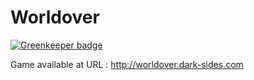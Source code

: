 # Worldover

[![Greenkeeper badge](https://badges.greenkeeper.io/ben-barbier/worldover.svg)](https://greenkeeper.io/)

Game available at URL : http://worldover.dark-sides.com
